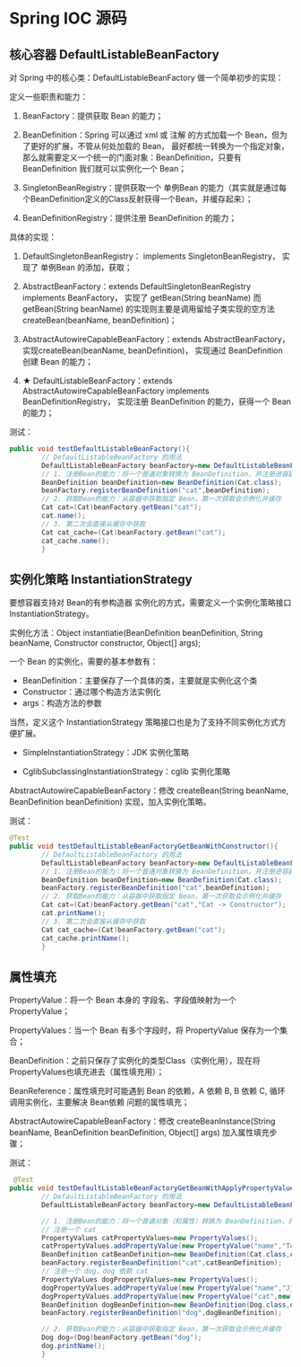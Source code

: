 # Spring IOC 源码

## 核心容器 DefaultListableBeanFactory

对 Spring 中的核心类：DefaultListableBeanFactory 做一个简单初步的实现：

定义一些职责和能力：

1. BeanFactory：提供获取 Bean 的能力；

2. BeanDefinition：Spring 可以通过 xml 或 注解 的方式加载一个 Bean，但为了更好的扩展，不管从何处加载的 Bean， 最好都统一转换为一个指定对象，
   那么就需要定义一个统一的门面对象：BeanDefinition，只要有 BeanDefinition 我们就可以实例化一个 Bean；

3. SingletonBeanRegistry：提供获取一个 单例Bean 的能力（其实就是通过每个BeanDefinition定义的Class反射获得一个Bean，并缓存起来）；

4. BeanDefinitionRegistry：提供注册 BeanDefinition 的能力；

具体的实现：

1. DefaultSingletonBeanRegistry： implements SingletonBeanRegistry， 实现了 单例Bean 的添加，获取；

2. AbstractBeanFactory：extends DefaultSingletonBeanRegistry implements BeanFactory， 实现了 getBean(String beanName)
   而 getBean(String beanName) 的实现则主要是调用留给子类实现的空方法 createBean(beanName, beanDefinition)；

3. AbstractAutowireCapableBeanFactory：extends AbstractBeanFactory，实现createBean(beanName, beanDefinition)， 实现通过
   BeanDefinition 创建 Bean 的能力；

4. ★ DefaultListableBeanFactory：extends AbstractAutowireCapableBeanFactory implements BeanDefinitionRegistry， 实现注册
   BeanDefinition 的能力，获得一个 Bean 的能力；

测试：

```java
public void testDefaultListableBeanFactory(){
        // DefaultListableBeanFactory 的用法
        DefaultListableBeanFactory beanFactory=new DefaultListableBeanFactory();
        // 1. 注册Bean的能力：将一个普通对象转换为 BeanDefinition，并注册进容器中
        BeanDefinition beanDefinition=new BeanDefinition(Cat.class);
        beanFactory.registerBeanDefinition("cat",beanDefinition);
        // 2. 获取Bean的能力：从容器中获取指定 Bean，第一次获取会示例化并缓存
        Cat cat=(Cat)beanFactory.getBean("cat");
        cat.name();
        // 3. 第二次会直接从缓存中获取
        Cat cat_cache=(Cat)beanFactory.getBean("cat");
        cat_cache.name();
        }
```

## 实例化策略 InstantiationStrategy

要想容器支持对 Bean的有参构造器 实例化的方式，需要定义一个实例化策略接口 InstantiationStrategy。

实例化方法：Object instantiatie(BeanDefinition beanDefinition, String beanName, Constructor constructor, Object[] args);

一个 Bean 的实例化，需要的基本参数有：

- BeanDefinition：主要保存了一个具体的类，主要就是实例化这个类
- Constructor：通过哪个构造方法实例化
- args：构造方法的参数

当然，定义这个 InstantiationStrategy 策略接口也是为了支持不同实例化方式方便扩展。

- SimpleInstantiationStrategy：JDK 实例化策略

- CglibSubclassingInstantiationStrategy：cglib 实例化策略

AbstractAutowireCapableBeanFactory：修改 createBean(String beanName, BeanDefinition beanDefinition) 实现，加入实例化策略。

测试：

```java
@Test
public void testDefaultListableBeanFactoryGetBeanWithConstructor(){
        // DefaultListableBeanFactory 的用法
        DefaultListableBeanFactory beanFactory=new DefaultListableBeanFactory();
        // 1. 注册Bean的能力：将一个普通对象转换为 BeanDefinition，并注册进容器中
        BeanDefinition beanDefinition=new BeanDefinition(Cat.class);
        beanFactory.registerBeanDefinition("cat",beanDefinition);
        // 2. 获取Bean的能力：从容器中获取指定 Bean，第一次获取会示例化并缓存
        Cat cat=(Cat)beanFactory.getBean("cat","Cat -> Constructor");
        cat.printName();
        // 3. 第二次会直接从缓存中获取
        Cat cat_cache=(Cat)beanFactory.getBean("cat");
        cat_cache.printName();
        }
```

## 属性填充

PropertyValue：将一个 Bean 本身的 字段名、字段值映射为一个 PropertyValue；

PropertyValues：当一个 Bean 有多个字段时，将 PropertyValue 保存为一个集合；

BeanDefinition：之前只保存了实例化的类型Class（实例化用），现在将PropertyValues也填充进去（属性填充用）；

BeanReference：属性填充时可能遇到 Bean 的依赖，A 依赖 B, B 依赖 C, 循环调用实例化，主要解决 Bean依赖 问题的属性填充；

AbstractAutowireCapableBeanFactory：修改 createBeanInstance(String beanName, BeanDefinition beanDefinition, Object[] args)
加入属性填充步骤；

测试：

```java
 @Test
public void testDefaultListableBeanFactoryGetBeanWithApplyPropertyValues(){
        // DefaultListableBeanFactory 的用法
        DefaultListableBeanFactory beanFactory=new DefaultListableBeanFactory();

        // 1. 注册Bean的能力：将一个普通对象（和属性）转换为 BeanDefinition，并注册进容器中
        // 注册一个 cat
        PropertyValues catPropertyValues=new PropertyValues();
        catPropertyValues.addPropertyValue(new PropertyValue("name","TomCat"));
        BeanDefinition catBeanDefinition=new BeanDefinition(Cat.class,catPropertyValues);
        beanFactory.registerBeanDefinition("cat",catBeanDefinition);
        // 注册一个 dog，dog 依赖 cat
        PropertyValues dogPropertyValues=new PropertyValues();
        dogPropertyValues.addPropertyValue(new PropertyValue("name","JjDog"));
        dogPropertyValues.addPropertyValue(new PropertyValue("cat",new BeanReference("cat")));
        BeanDefinition dogBeanDefinition=new BeanDefinition(Dog.class,dogPropertyValues);
        beanFactory.registerBeanDefinition("dog",dogBeanDefinition);

        // 2. 获取Bean的能力：从容器中获取指定 Bean，第一次获取会示例化并缓存
        Dog dog=(Dog)beanFactory.getBean("dog");
        dog.printName();
        }
```




